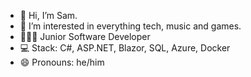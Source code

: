 - 👋 Hi, I’m Sam.
- 👀 I’m interested in everything tech, music and games.
- 👨🏻‍💻 Junior Software Developer
- 💻 Stack: C#, ASP.NET, Blazor, SQL, Azure, Docker
- 😄 Pronouns: he/him
